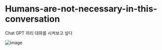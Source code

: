 # Humans-are-not-necessary-in-this-conversation
Chat GPT 끼리 대화를 시켜보고 싶다


![image](https://user-images.githubusercontent.com/10369528/222767853-39178760-0a08-4c19-b10b-5850d353deea.png)
